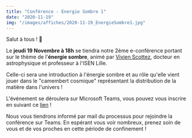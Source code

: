 ```yaml
---
title: "Conférence - Energie Sombre 1"
date: "2020-11-19"
img: "/images/affiches/2020-11-19_EnergieSombre1.jpg"
---
```


Salut à tous ! 🚀

Le **jeudi 19 Novembre à 18h** se tiendra notre 2ème e-conférence portant sur le thème de l'**énergie sombre**, animé par [Vivien Scottez](https://fr.linkedin.com/in/dr-vivien-scottez), docteur en astrophysique et professeur à l'ISEN Lille.

Celle-ci sera une introduction à l'énergie sombre et au rôle qu'elle vient jouer dans le "camembert cosmique" représentant la distribution de la matière dans l'univers !

L'événement se déroulera sur Microsoft Teams, vous pouvez vous inscrire en suivant ce [lien]() !

Nous vous tiendrons informé par mail du processus pour rejoindre la conférence sur Teams. En espérant vous voir nombreux, prenez soin de vous et de vos proches en cette période de confinement !
